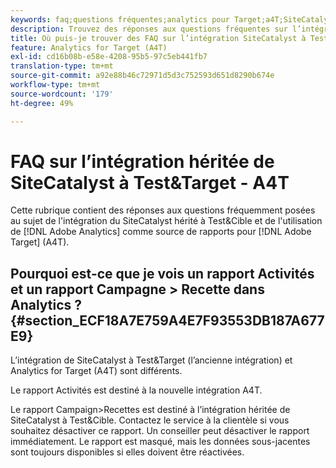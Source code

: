 ```yaml
---
keywords: faq;questions fréquentes;analytics pour Target;a4T;SiteCatalyst;campagne > recettes;Test&Target;intégration
description: Trouvez des réponses aux questions fréquentes sur l’intégration du SiteCatalyst hérité à Test&Cible et l’utilisation d’Analytics pour  [!DNL Target] (A4T).
title: Où puis-je trouver des FAQ sur l’intégration SiteCatalyst à Test&Cible ?
feature: Analytics for Target (A4T)
exl-id: cd16b08b-e58e-4208-95b5-97c5eb441fb7
translation-type: tm+mt
source-git-commit: a92e88b46c72971d5d3c752593d651d8290b674e
workflow-type: tm+mt
source-wordcount: '179'
ht-degree: 49%

---
```


# FAQ sur l’intégration héritée de SiteCatalyst à Test&amp;Target - A4T

Cette rubrique contient des réponses aux questions fréquemment posées au sujet de l&#39;intégration du SiteCatalyst hérité à Test&amp;Cible et de l&#39;utilisation de [!DNL Adobe Analytics] comme source de rapports pour [!DNL Adobe Target] (A4T).

## Pourquoi est-ce que je vois un rapport Activités et un rapport Campagne > Recette dans Analytics ?{#section_ECF18A7E759A4E7F93553DB187A677E9}

L’intégration de SiteCatalyst à Test&amp;Target (l’ancienne intégration) et Analytics for Target (A4T) sont différents.

Le rapport Activités est destiné à la nouvelle intégration A4T.

Le rapport Campaign>Recettes est destiné à l’intégration héritée de SiteCatalyst à Test&amp;Cible. Contactez le service à la clientèle si vous souhaitez désactiver ce rapport. Un conseiller peut désactiver le rapport immédiatement. Le rapport est masqué, mais les données sous-jacentes sont toujours disponibles si elles doivent être réactivées.
